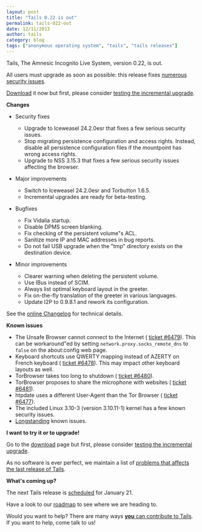 ```yaml
---
layout: post
title: "Tails 0.22 is out"
permalink: tails-022-out
date: 12/11/2013
author: tails
category: blog
tags: ["anonymous operating system", "tails", "tails releases"]
---
```


Tails, The Amnesic Incognito Live System, version 0.22, is out.

All users must upgrade as soon as possible: this release fixes [numerous security issues](https://tails.boum.org/security/Numerous_security_holes_in_0.21/).

[Download](https://tails.boum.org/download/) it now but first, please consider [testing the incremental upgrade](https://tails.boum.org/news/test_incremental_upgrades/).

**Changes**

- Security fixes
  - Upgrade to Iceweasel 24.2.0esr that fixes a few serious security issues.
  - Stop migrating persistence configuration and access rights. Instead, disable all persistence configuration files if the mountpoint has wrong access rights.
  - Upgrade to NSS 3.15.3 that fixes a few serious security issues affecting the browser.

- Major improvements
  - Switch to Iceweasel 24.2.0esr and Torbutton 1.6.5.
  - Incremental upgrades are ready for beta-testing.

- Bugfixes
  - Fix Vidalia startup.
  - Disable DPMS screen blanking.
  - Fix checking of the persistent volume"s ACL.
  - Sanitize more IP and MAC addresses in bug reports.
  - Do not fail USB upgrade when the "tmp" directory exists on the destination device.

- Minor improvements
  - Clearer warning when deleting the persistent volume.
  - Use IBus instead of SCIM.
  - Always list optimal keyboard layout in the greeter.
  - Fix on-the-fly translation of the greeter in various languages.
  - Update I2P to 0.9.8.1 and rework its configuration.

See the [online Changelog](https://git-tails.immerda.ch/tails/plain/debian/changelog) for technical details.

**Known issues**

- The Unsafe Browser cannot connect to the Internet ( [ticket #6479](https://labs.riseup.net/code/issues/6479)). This can be workaround"ed by setting `network.proxy.socks_remote_dns` to `false` on the about:config web page.
- Keyboard shortcuts use QWERTY mapping instead of AZERTY on French keyboard ( [ticket #6478](https://labs.riseup.net/code/issues/6478)). This may impact other keyboard layouts as well.
- TorBrowser takes too long to shutdown ( [ticket #6480](https://labs.riseup.net/code/issues/6480)).
- TorBrowser proposes to share the microphone with websites ( [ticket #6481](https://labs.riseup.net/code/issues/6481)).
- htpdate uses a different User-Agent than the Tor Browser ( [ticket #6477](https://labs.riseup.net/code/issues/6477)).
- The included Linux 3.10-3 (version 3.10.11-1) kernel has a few known security issues.
- [Longstanding](https://tails.boum.org/support/known_issues/) known issues.

**I want to try it or to upgrade!**

Go to the [download](https://tails.boum.org/download/) page but first, please consider [testing the incremental upgrade](https://tails.boum.org/news/test_incremental_upgrades/).

As no software is ever perfect, we maintain a list of [problems that affects the last release of Tails](https://tails.boum.org/support/known_issues/).

**What's coming up?**

The next Tails release is [scheduled](https://mailman.boum.org/pipermail/tails-dev/2013-December/004405.html) for January 21.

Have a look to our [roadmap](https://labs.riseup.net/code/projects/tails/roadmap) to see where we are heading to.

Would you want to help? There are many ways [**you** can contribute to Tails](https://tails.boum.org/contribute/). If you want to help, come talk to us!

